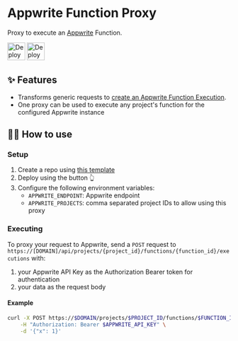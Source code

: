 # Appwrite Function Proxy

Proxy to execute an [Appwrite](https://appwrite.io/) Function.

<p align="left">
  <a href="https://railway.app/template/Ud6HvY?referralCode=g33k" target="blank"><img src="https://railway.app/button.svg" alt="Deploy on Railway" height="40"></a>
<a href="https://vercel.com/new/clone?repository-url=https%3A%2F%2Fgithub.com%2Fstnguyen90%2Fappwrite-function-proxy%2Ftree%2Fmain&env=APPWRITE_ENDPOINT,APPWRITE_PROJECTS&envDescription=Environment%20variables%20used%20by%20the%20proxy.&envLink=https%3A%2F%2Fgithub.com%2Fstnguyen90%2Fappwrite-function-proxy%23setup&project-name=appwrite-function-proxy&repository-name=appwrite-function-proxy"><img src="https://vercel.com/button" alt="Deploy with Vercel" height="40"/></a>
</p>

## ✨ Features

- Transforms generic requests to [create an Appwrite Function Execution](https://appwrite.io/docs/client/functions?sdk=web-default#functionsCreateExecution).
- One proxy can be used to execute any project's function for the configured Appwrite instance

## 💁‍♀️ How to use

### Setup

1. Create a repo using [this template](https://github.com/stnguyen90/appwrite-function-proxy/generate)
2. Deploy using the button 👆
3. Configure the following environment variables:
   - `APPWRITE_ENDPOINT`: Appwrite endpoint
   - `APPWRITE_PROJECTS`: comma separated project IDs to allow using this proxy

### Executing

To proxy your request to Appwrite, send a `POST` request to `https://[DOMAIN]/api/projects/{project_id}/functions/{function_id}/executions` with:

1. your Appwrite API Key as the Authorization Bearer token for authentication
2. your data as the request body

#### Example

```bash
curl -X POST https://$DOMAIN/projects/$PROJECT_ID/functions/$FUNCTION_ID/executions \
    -H "Authorization: Bearer $APPWRITE_API_KEY" \
    -d '{"x": 1}'
```
